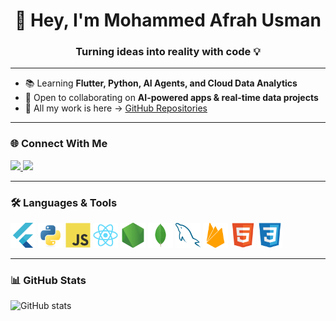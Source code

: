 <h1 align="center">👋 Hey, I'm Mohammed Afrah Usman</h1>
<h3 align="center">Turning ideas into reality with code 💡</h3>

---
- 📚 Learning **Flutter, Python, AI Agents, and Cloud Data Analytics**  
- 🤝 Open to collaborating on **AI-powered apps & real-time data projects**  
- 📂 All my work is here → [GitHub Repositories](https://github.com/Imafrah)
---

### 🌐 Connect With Me
<p align="left">
<a href="https://linkedin.com/in/your-linkedin" target="_blank">
<img src="https://img.shields.io/badge/LinkedIn-%230077B5.svg?logo=linkedin&logoColor=white" />
</a>
<a href="https://your-portfolio-link" target="_blank">
<img src="https://img.shields.io/badge/Portfolio-%23FF7139.svg?logo=firefox&logoColor=white" />
</a>
</p>

---

### 🛠 Languages & Tools
<p align="left">
<img src="https://raw.githubusercontent.com/devicons/devicon/master/icons/flutter/flutter-original.svg" width="40"/>
<img src="https://raw.githubusercontent.com/devicons/devicon/master/icons/python/python-original.svg" width="40"/> 
<img src="https://raw.githubusercontent.com/devicons/devicon/master/icons/javascript/javascript-original.svg" width="40"/> 
<img src="https://raw.githubusercontent.com/devicons/devicon/master/icons/react/react-original.svg" width="40"/> 
<img src="https://raw.githubusercontent.com/devicons/devicon/master/icons/nodejs/nodejs-original.svg" width="40"/> 
<img src="https://raw.githubusercontent.com/devicons/devicon/master/icons/mongodb/mongodb-original.svg" width="40"/> 
<img src="https://raw.githubusercontent.com/devicons/devicon/master/icons/mysql/mysql-original.svg" width="40"/> 
<img src="https://raw.githubusercontent.com/devicons/devicon/master/icons/firebase/firebase-plain.svg" width="40"/>
<img src="https://raw.githubusercontent.com/devicons/devicon/master/icons/html5/html5-original.svg" width="40"/> 
<img src="https://raw.githubusercontent.com/devicons/devicon/master/icons/css3/css3-original.svg" width="40"/> 
</p>

---

### 📊 GitHub Stats
![GitHub stats](https://github-imafrah-stats.vercel.app/api?username=your-username&show_icons=true&theme=radical)  

